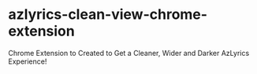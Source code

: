 # azlyrics-clean-view-chrome-extension
Chrome Extension to Created to Get a Cleaner, Wider and Darker AzLyrics Experience!
